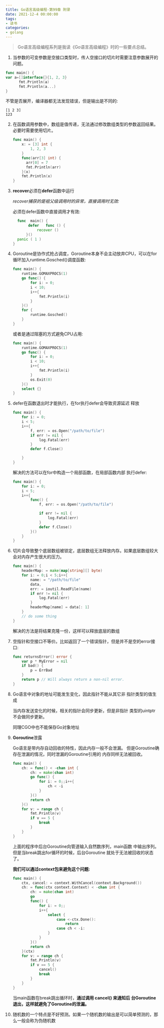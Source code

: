```yaml
---
title: Go语言高级编程-第99章 附录
date: 2021-12-4 00:00:00
tags:
- 读书
categories:
- golang
---
```


> Go语言高级编程系列是我读《Go语言高级编程》时的一些要点总结。

1. 当参数的可变参数是空接口类型时，传人空接口的切片时需要注意参数展开的问题。

```go
func main() {
var a=[]interface{}{1, 2, 3}
      fmt.Println(a)
      fmt.Println(a...)
}
```

不管是否展开，编译器都无法发现错误，但是输出是不同的:

```
[1 2 3] 
123
```

2. 在函数调用参数中，数组是值传递，无法通过修改数组类型的参数返回结果。必要时需要使用切片。

   ```go
   func main() {
       x: = [3] int {
           1, 2, 3
       }
       func(arr[3] int) {
         arr[0] = 7 
         fmt.Println(arr)
       }(x)
       fmt.Println(x)
   }
   ```

3. **recover**必须在**defer**函数中运行

   *recover捕获的是祖父级调用时的异常，直接调用时无效:*

   必须在defer函数中直接调用才有效:

   ```go
     func  main() {
          defer   func () {
              recover ()
         }()
     panic ( 1 )
   }
   ```

4. Goroutine是协作式抢占调度，Goroutine本身不会主动放弃CPU，可以在for循环加入runtime.Gosched()调度函数:

   ```go
   func main() {
       runtime.GOMAXPROCS(1)
       go func() {
           for i: = 0;
           i < 10;
           i++{
               fmt.Println(i)
           }
       }()
       for {
           runtime.Gosched()
       }
   }
   ```

   或者是通过阻塞的方式避免CPU占用:

   ```go
   func main() {
       runtime.GOMAXPROCS(1)
       go func() {
           for i: = 0;
           i < 10;
           i++{
               fmt.Println(i)
           }
           os.Exit(0)
       }()
       select {}
   }
   ```

5. defer在函数退出时才能执行，在for执行defer会导致资源延迟 释放

   ```go
   func main() {
       for i: = 0;
       i < 5;
       i++{
           f, err: = os.Open("/path/to/file")
           if err != nil {
               log.Fatal(err)
           }
           defer f.Close()
   
       }
   }
   ```

   解决的方法可以在for中构造一个局部函数，在局部函数内部 执行defer:

   ```go
   func main() {
       for i: = 0;
       i < 5;
       i++{
           func() {
               f, err: = os.Open("/path/to/file")
   
               if err != nil {
                   log.Fatal(err)
               }
               defer f.Close()
           }()
       }
   }
   ```

6. 切片会导致整个底层数组被锁定，底层数组无法释放内存。如果底层数组较大会对内存产生很大的压力。

   ```go
   func main() {
       headerMap: = make(map[string][] byte)
       for i: = 0;i < 5;i++{
           name: = "/path/to/file"
           data,
           err: = ioutil.ReadFile(name)
           if err != nil {
               log.Fatal(err)
           }
           headerMap[name] = data[: 1]
       }
       // do some thing
   }
   ```

   解决的方法是将结果克隆一份，这样可以释放底层的数组

7. 空指针和空接口不等价。比如返回了一个错误指针，但是并不是空的error接口:

   ```go
   func returnsError() error {
       var p * MyError = nil
       if bad() {
           p = ErrBad
       }
       return p // Will always return a non-nil error.
   }
   ```

8. Go语言中对象的地址可能发生变化，因此指针不能从其它非 指针类型的值生成

   当内存发送变化的时候，相关的指针会同步更新，但是非指针 类型的uintptr不会做同步更新。

   同理CGO中也不能保存Go对象地址

9. **Goroutine**泄露

   Go语言是带内存自动回收的特性，因此内存一般不会泄漏。 但是Goroutine确存在泄漏的情况，同时泄漏的Goroutine引用的 内存同样无法被回收。

   ```go
   func main() {
       ch: = func() < -chan int {
           ch: = make(chan int)
           go func() {
               for i: = 0;;i++{
                   ch < -i
               }
           }()
           return ch
       }()
       for v: = range ch {
           fmt.Println(v)
           if v == 5 {
               break
           }
       }
   }
   ```

   上面的程序中后台Goroutine向管道输入自然数序列，main函数 中输出序列。但是当break跳出for循环的时候，后台Goroutine 就处于无法被回收的状态了。

   **我们可以通过context包来避免这个问题:**

   ```go
   func main() {
       ctx, cancel: = context.WithCancel(context.Background())
       ch: = func(ctx context.Context) < -chan int {
           ch: = make(chan int)
           go
           func() {
               for i: = 0;;
               i++{
                   select {
                       case <-ctx.Done():
                           return
                       case ch < -i:
                   }
               }
           }()
           return ch
       }(ctx)
       for v: = range ch {
           fmt.Println(v)
           if v == 5 {
               cancel()
               break
           }
       }
   }
   ```

   当main函数在break跳出循环时，**通过调用 cancel() 来通知后 台Goroutine退出，这样就避免了Goroutine的泄漏。**

10. 随机数的一个特点是不好预测。如果一个随机数的输出是可以简单预测的，那么一般会称为伪随机数
